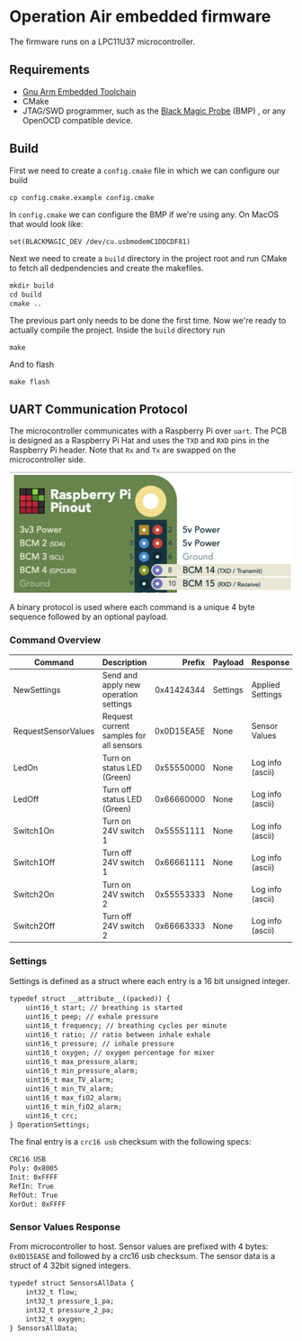 # Operation Air embedded firmware

The firmware runs on a LPC11U37 microcontroller.

## Requirements

* [Gnu Arm Embedded Toolchain](https://developer.arm.com/open-source/gnu-toolchain/gnu-rm/downloads)
* CMake
* JTAG/SWD programmer, such as the [Black Magic Probe](https://github.com/blacksphere/blackmagic/wiki) (BMP) , or any OpenOCD compatible device.


## Build

First we need to create a `config.cmake` file in which we can configure our build

```console
cp config.cmake.example config.cmake
```

In `config.cmake` we can configure the BMP if we're using any. On MacOS that would look like:

```
set(BLACKMAGIC_DEV /dev/cu.usbmodemC1DDCDF81)
```

Next we need to create a `build` directory in the project root and run CMake to fetch all dedpendencies and create the makefiles.

```console
mkdir build
cd build
cmake ..
```

The previous part only needs to be done the first time.
Now we're ready to actually compile the project. Inside the `build` directory run

```console
make
```

And to flash

```console
make flash
```


## UART Communication Protocol

The microcontroller communicates with a Raspberry Pi over `uart`. The PCB is designed as a Raspberry Pi Hat and uses the `TXD` and `RXD` pins in the Raspberry Pi header. Note that `Rx` and `Tx` are swapped on the microcontroller side.

![](img/uart_pinout.png)

A binary protocol is used where each command is a unique 4 byte sequence followed by an optional payload.

### Command Overview

| Command             | Description                             | Prefix     | Payload  | Response         |
| -------------       |---------------------------------------- | ---------: | -------  | --------         |
| NewSettings         | Send and apply new operation settings   | 0x41424344 | Settings | Applied Settings |
| RequestSensorValues | Request current samples for all sensors | 0x0D15EA5E | None     | Sensor Values    |
| LedOn               | Turn on status LED (Green)              | 0x55550000 | None     | Log info (ascii) |
| LedOff              | Turn off status LED (Green)             | 0x66660000 | None     | Log info (ascii) |
| Switch1On           | Turn on 24V switch 1                    | 0x55551111 | None     | Log info (ascii) |
| Switch1Off          | Turn off 24V switch 1                   | 0x66661111 | None     | Log info (ascii) |
| Switch2On           | Turn on 24V switch 2                    | 0x55553333 | None     | Log info (ascii) |
| Switch2Off          | Turn off 24V switch 2                   | 0x66663333 | None     | Log info (ascii) |


### Settings

Settings is defined as a struct where each entry is a 16 bit unsigned integer.

```
typedef struct __attribute__((packed)) {
    uint16_t start; // breathing is started
    uint16_t peep; // exhale pressure
    uint16_t frequency; // breathing cycles per minute
    uint16_t ratio; // ratio between inhale exhale
    uint16_t pressure; // inhale pressure
    uint16_t oxygen; // oxygen percentage for mixer
    uint16_t max_pressure_alarm;
    uint16_t min_pressure_alarm;
    uint16_t max_TV_alarm;
    uint16_t min_TV_alarm;
    uint16_t max_fiO2_alarm;
    uint16_t min_fiO2_alarm;
    uint16_t crc;
} OperationSettings;
```

The final entry is a `crc16 usb` checksum with the following specs:

```
CRC16 USB
Poly: 0x8005
Init: 0xFFFF
RefIn: True
RefOut: True
XorOut: 0xFFFF
```


### Sensor Values Response

From microcontroller to host.
Sensor values are prefixed with 4 bytes: `0x0D15EA5E` and followed by a crc16 usb checksum. The sensor data is a struct of 4 32bit signed integers.

```
typedef struct SensorsAllData {
    int32_t flow;
    int32_t pressure_1_pa;
    int32_t pressure_2_pa;
    int32_t oxygen;
} SensorsAllData;
```